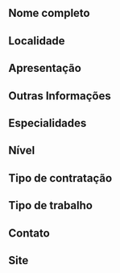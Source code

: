 <!--
  ============================
  ATENÇÃO:
  1) Remova os comentários HTML abaixo e preencha com os seus dados.

  2) Não divulgue aqui seu e-mail pessoal e telefone, pois as informações
  abaixo são públicas. Deixe apenas o seu Linkedin para que as empresas
  possam entrar em contato.

  3) Para as opções com checkbox (múltipla escolha), mantenha a marcação
  que está nos comentários, e apenas marque um "x" na sua escolha.

  As opções com checkbox estão assim:

  - [ ] Opção 1
  - [x] Opção 2
  - [ ] Opção 3

  Veja que "Opção 2" está "selecionada", pois tem um "x" dentro dos colchetes.
  As outras opções não selecionadas ficam apenas com um espaço dentro dos
  colchetes.
  
  4) No esqueça de colocar cidade/estado no título, seguindo o padrão:
  [São Paulo/SP] Maria Joaquina
  ============================
-->

## Nome completo

<!-- José da Silva. -->

## Localidade

<!-- Cite a cidade / estado onde mora atualmente. -->

## Apresentação

<!-- Fale um pouco sobre você e seu histórico -->

## Outras Informações

<!-- Cite sua disponibilidade (de horário, de viagens, de mudança, etc), cursos, palestras. -->

## Especialidades

<!--
- JavaScript
- HTML
- CSS
- PHP
-->

## Nível

<!--
- [x] Júnior
- [ ] Pleno
- [ ] Sênior
-->

## Tipo de contratação

<!--
- [ ] Estágio
- [x] PJ
- [ ] CLT
- [ ] Freela
-->

## Tipo de trabalho

<!--
- [x] Remoto - Parcial
- [ ] Remoto - Total
- [x] Alocado
-->

## Contato

<!-- https://linkedin.com/in/SEU_USERNAME -->

## Site

<!-- coloque seu site/blog/portfólio caso desejar -->
